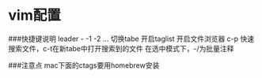 # vim配置

###快捷键说明
leader -
-1 -2 ... 切换tabe
<F1> 开启taglist
<F2> 开启文件浏览器
c-p 快速搜索文件，c-t在新tabe中打开搜索到的文件
在选中模式下，-/为批量注释


###注意点
mac下面的ctags要用homebrew安装


